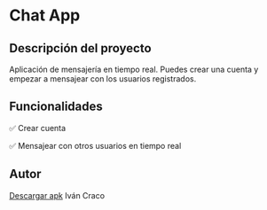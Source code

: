 <h1>Chat App</h1>
<h2>Descripción del proyecto</h2>
<p>Aplicación de mensajería en tiempo real. Puedes crear una cuenta y empezar a mensajear con los usuarios registrados.</p>
<h2>Funcionalidades</h2>
<p>&#9989 Crear cuenta</p>
<p>&#9989 Mensajear con otros usuarios en tiempo real</p>
<h2>Autor</h2>
<a href="https://github.com/ivancraco/chatapp/blob/master/chat_app.apk" download="chat_app">Descargar apk</a>
<span>Iván Craco</span>
